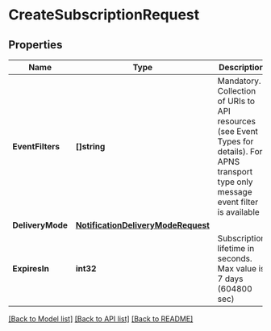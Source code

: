 # CreateSubscriptionRequest

## Properties
Name | Type | Description | Notes
------------ | ------------- | ------------- | -------------
**EventFilters** | **[]string** | Mandatory. Collection of URIs to API resources (see Event Types for details). For APNS transport type only message event filter is available | [optional] 
**DeliveryMode** | [**NotificationDeliveryModeRequest**](NotificationDeliveryModeRequest.md) |  | 
**ExpiresIn** | **int32** | Subscription lifetime in seconds. Max value is 7 days (604800 sec) | [optional] 

[[Back to Model list]](../README.md#documentation-for-models) [[Back to API list]](../README.md#documentation-for-api-endpoints) [[Back to README]](../README.md)


